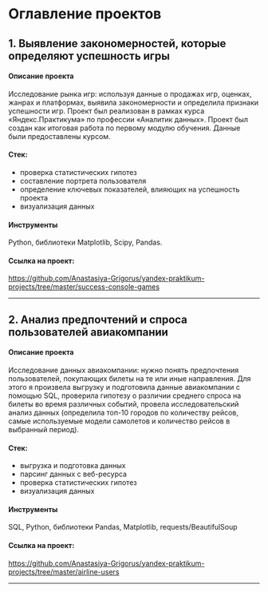 # Оглавление проектов

## 1. Выявление закономерностей, которые определяют успешность игры

#### Описание проекта

Исследование рынка игр: используя данные о продажах игр, оценках, жанрах и платформах, выявила закономерности и определила признаки успешности игр. Проект был реализован в рамках курса «Яндекс.Практикума» по профессии «Аналитик данных». Проект был создан как итоговая работа по первому модулю обучения. Данные были предоставлены курсом.

#### Стек:
- проверка статистических гипотез
- составление портрета пользователя
- определение ключевых показателей, влияющих на успешность проекта
- визуализация данных

#### Инструменты
Python, библиотеки Matplotlib, Scipy, Pandas.

#### Ссылка на проект:
https://github.com/Anastasiya-Grigorus/yandex-praktikum-projects/tree/master/success-console-games

----

## 2. Анализ предпочтений и спроса пользователей авиакомпании

#### Описание проекта

Исследование данных авиакомпании: нужно понять предпочтения пользователей, покупающих билеты на те или иные направления. Для этого я произвела выгрузку и подготовила данные авиакомпании с помощью SQL, проверила гипотезу о различии среднего спроса на билеты во время различных событий, провела исследовательский анализ данных (определила топ-10 городов по количеству рейсов, самые используемые модели самолетов и количество рейсов в выбранный период).

#### Стек:
- выгрузка и подготовка данных
- парсинг данных с веб-ресурса
- проверка статистических гипотез
- визуализация данных

#### Инструменты
SQL, Python, библиотеки Pandas, Matplotlib, requests/BeautifulSoup

#### Ссылка на проект:
https://github.com/Anastasiya-Grigorus/yandex-praktikum-projects/tree/master/airline-users

---


